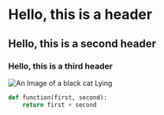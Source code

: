 # Hello, this is a header
## Hello, this is a second header
### Hello, this is a third header


![An Image of a black cat Lying](https://i.imgur.com/LpQhaKe.jpeg)


```python
def function(first, second):
    return first + second
```
